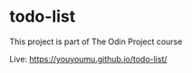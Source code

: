 # todo-list

This project is part of The Odin Project course

Live: https://youyoumu.github.io/todo-list/
